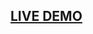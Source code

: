 ## <a href="https://drive.google.com/file/d/10d4P13pB0QbnfQbljVqoYn7y1bJJ3EYe/view?usp=sharing">LIVE DEMO</a>
